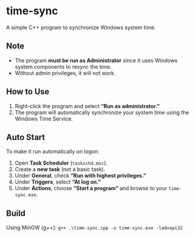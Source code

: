 # time-sync

A simple C++ program to synchronize Windows system time.

## Note

- The program **must be run as Administrator** since it uses Windows system components to resync the time.
- Without admin privileges, it will not work.

## How to Use

1. Right-click the program and select **“Run as administrator.”**
2. The program will automatically synchronize your system time using the Windows Time Service.

## Auto Start

To make it run automatically on logon:

1. Open **Task Scheduler** (`taskschd.msc`).
2. Create a **new task** (not a basic task).
3. Under **General**, check **“Run with highest privileges.”**
4. Under **Triggers**, select **“At log on.”**
5. Under **Actions**, choose **“Start a program”** and browse to your `time-sync.exe`.

## Build

Using MinGW (g++):
`g++ .\time-sync.cpp -o time-sync.exe -ladvapi32`
